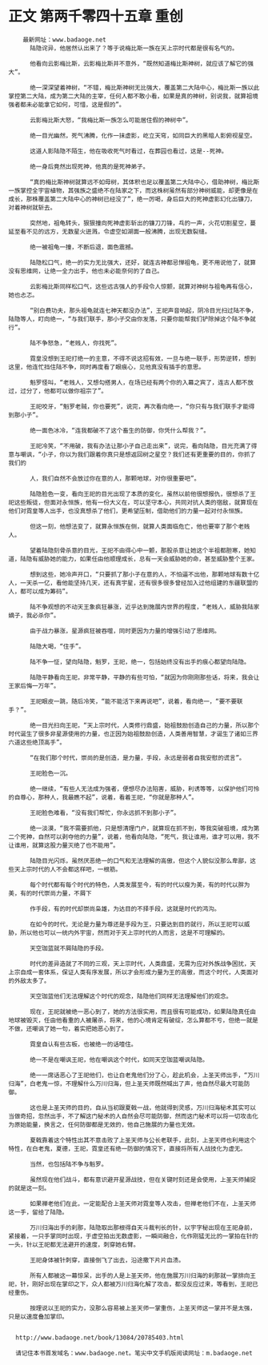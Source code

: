 # 正文 第两千零四十五章 重创
        最新网址：www.badaoge.net
          陆隐诧异，他居然认出来了？等于说梅比斯一族在天上宗时代都是很有名气的。
      
          他看向云影梅比斯，云影梅比斯并不意外，“既然知道梅比斯神树，就应该了解它的强大”。
      
          绝一深深望着神树，“不错，梅比斯神树无比强大，覆盖第二大陆中心，梅比斯一族以此掌控第二大陆，成为第二大陆的主宰，任何人都不敢小看，如果是真的神树，别说我，就算祖境强者都未必能拿它如何，可惜，这是假的”。
      
          云影梅比斯大怒，“我梅比斯一族怎么可能居住假的神树中”。
      
          绝一目光幽然，死气沸腾，化作一抹虚影，屹立天穹，如同巨大的黑暗人影俯视星空。
      
          这道人影陆隐不陌生，他在吸收死气时看过，在葬园也看过，这是--死神。
      
          绝一身后竟然出现死神，他真的是死神弟子。
      
          “真的梅比斯神树就算远不如母树，其体积也足以覆盖第二大陆中心，借助神树，梅比斯一族掌控全宇宙植物，其强族之盛绝不在陆家之下，而这株树虽然有部分神树威能，却更像是在成长，那株覆盖第二大陆中心的神树已经没了”，绝一厉喝，身后巨大的死神虚影幻化出镰刀，对着神树就斩去。
      
          突然地，祖龟转头，狠狠撞向死神虚影斩出的镰刀刀锋，乓的一声，火花切割星空，蔓延至看不见的远方，无数星火迸溅，令虚空如湖面一般沸腾，出现无数裂缝。
      
          绝一被祖龟一撞，不断后退，面色震撼。
      
          陆隐松口气，绝一的实力无比强大，还好，就连古神都忌惮祖龟，更不用说他了，就算没有思维网，让绝一全力出手，他也未必能奈何的了自己。
      
          云影梅比斯同样松口气，这些远古强人的手段令人惊颤，就算对神树与祖龟再有信心，她也忐忑。
      
          “别白费功夫，那头祖龟就连七神天都没办法”，王祀声音响起，阴冷目光扫过陆不争，陆隐等人，盯向绝一，“与我们联手，那小子交由你发落，只要你能帮我们铲除掉这个陆不争就行”。
      
          陆不争怒急，“老贱人，你找死”。
      
          霓皇没想到王祀打绝一的主意，不得不说这招有效，一旦与绝一联手，形势逆转，想到这里，他连忙挡住陆不争，同时再度看了眼痕心，见他真没有插手的意思。
      
          魁罗怪叫，“老贱人，又想勾搭男人，在场已经有两个你的入幕之宾了，连古人都不放过，过分了，他都可以做你祖宗了”。
      
          王祀咬牙，“魁罗老贼，你也要死”，说完，再次看向绝一，“你只有与我们联手才能得到那小子”。
      
          绝一面色冰冷，“连我都破不了这个畜生的防御，你凭什么帮我？”。
      
          王祀冷笑，“不用破，我有办法让那小子自己走出来”，说完，看向陆隐，目光充满了得意与嘲讽，“小子，你以为我们跟着你真只是想返回树之星空？我们还有更重要的目的，你抓了我们的
      
          人，我们自然不会放过你在意的人，那颗地球，对你很重要吧”。
      
          陆隐脸色一变，看向王祀的目光出现了本质的变化，虽然以前他很想报仇，很想杀了王祀这些叛徒，但面对永恒族，他有一份大义在，可以坚守本心，共同对抗人类的宿敌，就算现在他们对霓皇等人出手，也没真想杀了他们，更希望压制，借助他们的力量一起对付永恒族。
      
          但这一刻，他想法变了，就算永恒族在侧，就算人类面临危亡，他也要宰了那个老贱人。
      
          望着陆隐刻骨杀意的目光，王祀不由得心中一颤，那股杀意让她这个半祖都胆寒，她知道，陆隐有威胁她的能力，如果任由他顺理成长，总有一天会威胁她的命，甚至威胁整个王家。
      
          想到这些，她冷声开口，“只要抓了那小子在意的人，不怕逼不出他，那颗地球有数十亿人，一天杀一亿，看他能坚持几天，还有真宇星，还有很多很多曾经加入过他组建的东疆联盟的人，都可以成为筹码”。
      
          陆不争观想的不动天王象疯狂暴涨，近乎达到施展内世界的程度，“老贱人，威胁我陆家嫡子，我必杀你”。
      
          由于战力暴涨，星源疯狂被吞噬，同时更因为力量的增强引动了思维网。
      
          陆隐大喝，“住手”。
      
          陆不争一怔，望向陆隐，魁罗，王祀，绝一，包括始终没有出手的痕心都望向陆隐。
      
          陆隐平静看向王祀，非常平静，平静的有些可怕，“就因为你刚刚那些话，将来，我会让王家后悔一万年”。
      
          王祀眼皮一跳，随后冷笑，“能不能活下来再说吧”，说着，看向绝一，“要不要联手？”。
      
          绝一目光扫向王祀，“天上宗时代，人类修行鼎盛，始祖鼓励创造自己的力量，所以那个时代诞生了很多非星源使用的力量，也正因为始祖鼓励创造，人类善用智慧，才诞生了诸如三界六道这些绝顶高手”。
      
          “在我们那个时代，崇尚的是创造，是力量，手段，永远是弱者自我安慰的谎言”。
      
          王祀脸色一沉。
      
          绝一继续，“有些人无法成为强者，便想尽办法陷害，威胁，利诱等等，以保护他们可怜的自尊心，那种人，我最瞧不起”，说着，看着王祀，“你就是那种人”。
      
          王祀脸色难看，“没有我们帮忙，你永远抓不到那小子”。
      
          绝一淡漠，“我不需要抓他，只是想清理门户，就算现在抓不到，等我突破祖境，成为第二个死神，自然可以剥夺他的力量”，说着，他看向陆隐，“死气，我让谁用，谁才可以用，我不让谁用，就算这股力量灭绝了也不能用”。
      
          陆隐目光闪烁，虽然厌恶绝一的口气和无法理解的高傲，但这个人貌似没那么卑鄙，这些天上宗时代的人不会都这样吧，一根筋。
      
          每个时代都有每个时代的特色，人类发展至今，有的时代以瘦为美，有的时代以胖为美，有的时代崇尚力量，不屑下
      
          作手段，有的时代却崇尚枭雄，为达目的不择手段，这就是时代的鸿沟。
      
          在如今的时代，无论是力量为尊还是手段为王，只要达到目的就行，所以王祀可以威胁，所以他也可以一统内外宇宙，然而对于天上宗时代的人而言，这是不可理解的。
      
          天空珈蓝就不屑陆隐的手段。
      
          时代的差异造就了不同的三观，天上宗时代，人类鼎盛，无需为应对外族战争困扰，天上宗自成一套体系，保证人类有序发展，所以才会形成力量为王的高傲，而这个时代，人类面对的外敌太多了。
      
          天空珈蓝他们无法理解这个时代的观念，陆隐他们同样无法理解他们的观念。
      
          现在，王祀就被绝一恶心到了，她的方法很实用，而且很有可能成功，如果陆隐真任由地球被毁灭，任由他看重的人被屠杀，将来，他的心境肯定有破绽，怎么算都不亏，但绝一就是不做，还嘲讽了她一句，着实把她恶心到了。
      
          霓皇自认有些古板，也被绝一的话噎住。
      
          绝一不是在嘲讽王祀，他在嘲讽这个时代，如同天空珈蓝嘲讽陆隐。
      
          绝一一席话恶心了王祀他们，也让白老鬼他们分了心，趁此机会，上圣天师出手，“万川归海”，白老鬼一惊，不理解什么万川归海，但上圣天师既然喊出了声，他自然尽最大可能防御。
      
          这也是上圣天师的目的，自从当初跟夏戟一战，他就得到灵感，万川归海秘术其实可以当做奇招，忽然出手，不了解这门秘术的人自然会尽可能防御，然而这门秘术可以将一切攻击化为原始能量，换言之，任何防御都是无效的，他自己施展的力量也无效。
      
          夏戟靠着这个特性出其不意击败了上圣天师与公长老联手，此刻，上圣天师也利用这个特性，在白老鬼，夏德，王祀，霓皇还有绝一防御的情况下，直接将所有人战技化为虚无。
      
          当然，也包括陆不争与魁罗。
      
          虽然现在他们战斗，都有意识避开星源战技，但在关键时刻还是会使用，上圣天师捕捉的就是这一刻。
      
          如果禅老他们在此，一定能配合上圣天师对霓皇等人攻击，但禅老他们不在，上圣天师这一手，留给了陆隐。
      
          万川归海出手的刹那，陆隐取出那根得自天斗裁判长的针，以宇字秘出现在王祀身前，紧接着，一只手掌同时出现，于虚空拍出无数虚影，一瞬间融合，化作刚猛无比的一掌拍在针的一头，针以王祀都无法避开的速度，刺穿她右臂。
      
          王祀身体被针刺穿，直接倒飞了出去，沿途撒下片片血渍。
      
          所有人都被这一幕惊呆，出手的人是上圣天师，他在施展万川归海的刹那就一掌排向王祀，针，刚好出现在掌印之下，众人都被万川归海化解了攻击，都没反应过来，等看到，王祀已经重伤。
      
          按理说以王祀的实力，没那么容易被上圣天师一掌重伤，上圣天师这一掌并不是太强，只是以速度叠加掌印。
      
      
      http://www.badaoge.net/book/13084/20785403.html
      
      请记住本书首发域名：www.badaoge.net。笔尖中文手机版阅读网址：m.badaoge.net